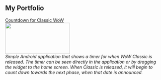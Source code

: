 ## My Portfolio

[Countdown for Classic WoW](https://github.com/naxx1000/Countdown-For-Classic-WoW)
<br>
<a href="https://github.com/naxx1000/Countdown-For-Classic-WoW">
	<img src="https://imgur.com/Z5pj2Gv.png" width="208" height="100" />
</a>
<br>
<i>Simple Android application that shows a timer for when WoW Classic is released. The timer can be seen directly in the application or by dragging the widget to the home screen.
When Classic is released, it will begin to count down towards the next phase, when that date is announced.</i>